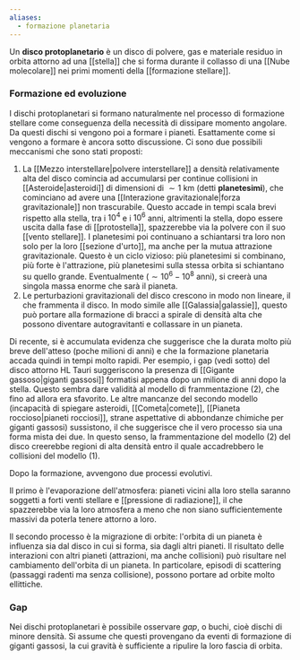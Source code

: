 ```yaml
---
aliases:
  - formazione planetaria
---
```

Un **disco protoplanetario** è un disco di polvere, gas e materiale residuo in orbita attorno ad una [[stella]] che si forma durante il collasso di una [[Nube molecolare]] nei primi momenti della [[formazione stellare]].
### Formazione ed evoluzione
I dischi protoplanetari si formano naturalmente nel processo di formazione stellare come conseguenza della necessità di dissipare momento angolare. Da questi dischi si vengono poi a formare i pianeti. Esattamente come si vengono a formare è ancora sotto discussione. Ci sono due possibili meccanismi che sono stati proposti:
1. La [[Mezzo interstellare|polvere interstellare]] a densità relativamente alta del disco comincia ad accumularsi per continue collisioni in [[Asteroide|asteroidi]] di dimensioni di $\sim1$ km (detti **planetesimi**), che cominciano ad avere una [[Interazione gravitazionale|forza gravitazionale]] non trascurabile. Questo accade in tempi scala brevi rispetto alla stella, tra i $10^{4}$ e i $10^{6}$ anni, altrimenti la stella, dopo essere uscita dalla fase di [[protostella]], spazzerebbe via la polvere con il suo [[vento stellare]]. I planetesimi poi continuano a schiantarsi tra loro non solo per la loro [[sezione d'urto]], ma anche per la mutua attrazione gravitazionale. Questo è un ciclo vizioso: più planetesimi si combinano, più forte è l'attrazione, più planetesimi sulla stessa orbita si schiantano su quello grande. Eventualmente ($\sim10^{6}-10^{8}$ anni), si creerà una singola massa enorme che sarà il pianeta.
2. Le perturbazioni gravitazionali del disco crescono in modo non lineare, il che frammenta il disco. In modo simile alle [[Galassia|galassie]], questo può portare alla formazione di bracci a spirale di densità alta che possono diventare autogravitanti e collassare in un pianeta.

Di recente, si è accumulata evidenza che suggerisce che la durata molto più breve dell'atteso (poche milioni di anni) e che la formazione planetaria accada quindi in tempi molto rapidi. Per esempio, i gap (vedi sotto) del disco attorno HL Tauri suggeriscono la presenza di [[Gigante gassoso|giganti gassosi]] formatisi appena dopo un milione di anni dopo la stella. Questo sembra dare validità al modello di frammentazione (2), che fino ad allora era sfavorito. Le altre mancanze del secondo modello (incapacità di spiegare asteroidi, [[Cometa|comete]], [[Pianeta roccioso|pianeti rocciosi]], strane aspettative di abbondanze chimiche per giganti gassosi) sussistono, il che suggerisce che il vero processo sia una forma mista dei due. In questo senso, la frammentazione del modello (2) del disco creerebbe regioni di alta densità entro il quale accadrebbero le collisioni del modello (1).

Dopo la formazione, avvengono due processi evolutivi.

Il primo è l'evaporazione dell'atmosfera: pianeti vicini alla loro stella saranno soggetti a forti venti stellare e [[pressione di radiazione]], il che spazzerebbe via la loro atmosfera a meno che non siano sufficientemente massivi da poterla tenere attorno a loro.

Il secondo processo è la migrazione di orbite: l'orbita di un pianeta è influenza sia dal disco in cui si forma, sia dagli altri pianeti. Il risultato delle interazioni con altri pianeti (attrazioni, ma anche collisioni) può risultare nel cambiamento dell'orbita di un pianeta. In particolare, episodi di scattering (passaggi radenti ma senza collisione), possono portare ad orbite molto ellittiche.
### Gap
Nei dischi protoplanetari è possibile osservare *gap*, o buchi, cioè dischi di minore densità. Si assume che questi provengano da eventi di formazione di giganti gassosi, la cui gravità è sufficiente a ripulire la loro fascia di orbita.